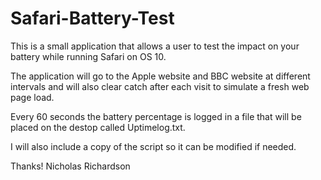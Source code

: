 Safari-Battery-Test
===================

This is a small application that allows a user to test the impact on your battery while running Safari on OS 10.

The application will go to the Apple website and BBC website at different intervals and will also clear catch after each visit to simulate a fresh web page load.

Every 60 seconds the battery percentage is logged in a file that will be placed on the destop called Uptimelog.txt.

I will also include a copy of the script so it can be modified if needed.


Thanks!
Nicholas Richardson
